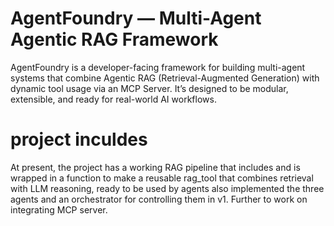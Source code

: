 # AgentFoundry — Multi-Agent Agentic RAG Framework

AgentFoundry is a developer-facing framework for building multi-agent systems that combine Agentic RAG (Retrieval-Augmented Generation) with dynamic tool usage via an MCP Server. It’s designed to be modular, extensible, and ready for real-world AI workflows.

# project inculdes
At present, the project has a working RAG pipeline that includes and is wrapped in a function to make a reusable rag_tool that combines retrieval with LLM reasoning, ready to be used by agents also implemented the three agents and an orchestrator for controlling them in v1. Further to work on integrating MCP server.

